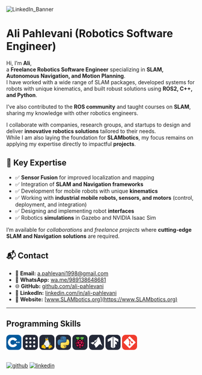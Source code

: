 ![LinkedIn_Banner](https://github.com/user-attachments/assets/b00dcedc-5f64-4166-b088-901736dc74a6)

# Ali Pahlevani (Robotics Software Engineer)

Hi, I’m **Ali**,  
a **Freelance Robotics Software Engineer** specializing in **SLAM, Autonomous Navigation, and Motion Planning**.  
I have worked with a wide range of SLAM packages, developed systems for robots with unique kinematics, and built robust solutions using **ROS2, C++, and Python**.

I’ve also contributed to the **ROS community** and taught courses on **SLAM**, sharing my knowledge with other robotics engineers.

I collaborate with companies, research groups, and startups to design and deliver **innovative robotics solutions** tailored to their needs.  
While I am also laying the foundation for **SLAMbotics**, my focus remains on applying my expertise directly to impactful **projects**.


## 🔑 Key Expertise
- ✅ **Sensor Fusion** for improved localization and mapping  
- ✅ Integration of **SLAM and Navigation frameworks**  
- ✅ Development for mobile robots with unique **kinematics**  
- ✅ Working with **industrial mobile robots, sensors, and motors** (control, deployment, and integration)  
- ✅ Designing and implementing robot **interfaces**  
- ✅ Robotics **simulations** in Gazebo and NVIDIA Isaac Sim  

I’m available for *collaborations* and *freelance projects* where **cutting-edge SLAM and Navigation solutions** are required.  

## 📬 Contact
- 📧 **Email:** a.pahlevani1998@gmail.com  
- 📱 **WhatsApp:** [wa.me/989138648681](https://wa.me/989138648681)  
- 🌐 **GitHub:** [github.com/ali-pahlevani](https://github.com/ali-pahlevani)  
- 🔗 **LinkedIn:** [linkedin.com/in/ali-pahlevani](https://linkedin.com/in/ali-pahlevani)  
- 🧩 **Website:** [www.SLAMbotics.org](https://www.SLAMbotics.org)  

---
## Programming Skills
<div>
    <img src="https://github.com/tandpfun/skill-icons/blob/main/icons/CPP.svg" alt="cpp" width="40" height="40"/>
    <img src="https://github.com/tandpfun/skill-icons/blob/main/icons/ROS-Dark.svg" alt="ros" width="40" height="40"/>
    <img src="https://github.com/tandpfun/skill-icons/blob/main/icons/Linux-Dark.svg" alt="linux" width="40" height="40"/>
    <img src="https://github.com/tandpfun/skill-icons/blob/main/icons/Python-Dark.svg" alt="python" width="40" height="40"/>
    <img src="https://github.com/tandpfun/skill-icons/blob/main/icons/RaspberryPi-Dark.svg" alt="RPi" width="40" height="40"/>
    <img src="https://github.com/tandpfun/skill-icons/blob/main/icons/Matlab-Dark.svg" alt="matlab" width="40" height="40"/>
    <img src="https://github.com/tandpfun/skill-icons/blob/main/icons/TensorFlow-Dark.svg" alt="TF" width="40" height="40"/>
    <img src="https://github.com/tandpfun/skill-icons/blob/main/icons/Git.svg" alt="Git" width="40" height="40"/>
</div>

##

[<img src='https://cdn.jsdelivr.net/npm/simple-icons@3.0.1/icons/github.svg' alt='github' height='40'>](https://github.com/ali-pahlevani)  [<img src='https://cdn.jsdelivr.net/npm/simple-icons@3.0.1/icons/linkedin.svg' alt='linkedin' height='40'>](https://www.linkedin.com/in/ali-pahlevani/)  

